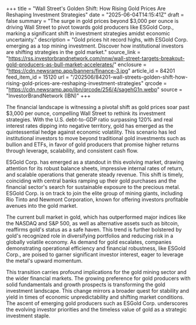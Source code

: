 +++
title = "Wall Street's Golden Shift: How Rising Gold Prices Are Reshaping Investment Strategies"
date = "2025-06-04T14:15:41Z"
draft = false
summary = "The surge in gold prices beyond $3,000 per ounce is driving Wall Street to pivot towards gold producers like ESGold Corp., marking a significant shift in investment strategies amidst economic uncertainty."
description = "Gold prices hit record highs, with ESGold Corp. emerging as a top mining investment. Discover how institutional investors are shifting strategies in the gold market."
source_link = "https://rss.investorbrandnetwork.com/nnw/wall-street-targets-breakout-gold-producers-as-bull-market-accelerates/"
enclosure = "https://cdn.newsramp.app/banners/finance-3.jpg"
article_id = 84201
feed_item_id = 15120
url = "/202506/84201-wall-streets-golden-shift-how-rising-gold-prices-are-reshaping-investment-strategies"
qrcode = "https://cdn.newsramp.app/ibn/qrcode/256/4/sagehG1n.webp"
source = "InvestorBrandNetwork (IBN)"
+++

<p>The financial landscape is witnessing a pivotal shift as gold prices soar past $3,000 per ounce, compelling Wall Street to rethink its investment strategies. With the U.S. debt-to-GDP ratio surpassing 120% and real interest rates dipping into negative territory, gold has emerged as the quintessential hedge against economic volatility. This scenario has led institutional investors to move beyond traditional gold investments such as bullion and ETFs, in favor of gold producers that promise higher returns through leverage, scalability, and consistent cash flow.</p><p>ESGold Corp. has emerged as a standout in this evolving market, drawing attention for its robust balance sheets, impressive internal rates of return, and scalable operations that generate steady revenue. This shift is timely, coinciding with central banks ramping up their gold purchases and the financial sector's search for sustainable exposure to the precious metal. ESGold Corp. is on track to join the elite group of mining giants, including Rio Tinto and Newmont Corporation, known for offering investors profitable avenues into the gold market.</p><p>The current bull market in gold, which has outperformed major indices like the NASDAQ and S&P 500, as well as alternative assets such as bitcoin, reaffirms gold's status as a safe haven. This trend is further bolstered by gold's recognized role in diversifying portfolios and reducing risk in a globally volatile economy. As demand for gold escalates, companies demonstrating operational efficiency and financial robustness, like ESGold Corp., are poised to garner significant investor interest, eager to leverage the metal's upward momentum.</p><p>This transition carries profound implications for the gold mining sector and the wider financial markets. The growing preference for gold producers with solid fundamentals and growth prospects is transforming the gold investment landscape. This change mirrors a broader quest for stability and yield in times of economic unpredictability and shifting market conditions. The ascent of emerging gold producers such as ESGold Corp. underscores the evolving investor priorities and the timeless value of gold as a strategic investment staple.</p>